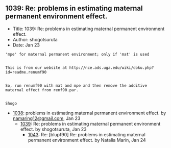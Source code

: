 ## 1039: Re: problems in estimating maternal permanent environment effect.

- Title: 1039: Re: problems in estimating maternal permanent environment effect.
- Author: shogotsuruta
- Date: Jan 23
```
'mpe' for maternal permanent environment; only if 'mat' is used


This is from our website at http://nce.ads.uga.edu/wiki/doku.php?id=readme.renumf90


So, run renumf90 with mat and mpe and then remove the additive maternal effect from renf90.par.


Shogo
```

- [1038](1038.md): problems in estimating maternal permanent environment effect. by namaring12@gmail.com, Jan 23
    - [1039](1039.md): Re: problems in estimating maternal permanent environment effect. by shogotsuruta, Jan 23
        - [1043](1043.md): Re: [blupf90] Re: problems in estimating maternal permanent environment effect. by Natalia Marín, Jan 24
